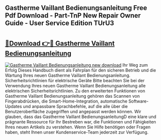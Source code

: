 ## Gastherme Vaillant Bedienungsanleitung Free Pdf Download - Part-TnP New Repair Owner Guide - User Service Edition TUrU3

# <h2><a href="http://df3yfb.blite.top/?on=Gastherme+Vaillant+Bedienungsanleitung">🔗Download 👉🔴 Gastherme Vaillant Bedienungsanleitung</a></h2>

[![Gastherme Vaillant Bedienungsanleitung new download](https://i.imgur.com/lujVjoI.png)](http://df3yfb.blite.top/?on=Gastherme+Vaillant+Bedienungsanleitung)
Ihr Weg zum Erfolg Dieses Handbuch dient als Fahrplan für den sicheren Betrieb und die Wartung Ihres neuen Gastherme Vaillant Bedienungsanleitung. Sicherheitsrichtlinien für elektrische Geräte Bitte beachten Sie bei der Verwendung Ihres neuen Gastherme Vaillant Bedienungsanleitung alle elektrischen Sicherheitsrichtlinien. Zu den erweiterten Funktionen von Gastherme Vaillant Bedienungsanleitung gehören das Scannen von Fingerabdrücken, die Smart-Home-Integration, automatische Software-Updates und anpassbare Sprachbefehle, auf die alle über die Benutzeroberfläche zugegriffen und angepasst werden können. Wir glauben, dass das Gastherme Vaillant BedienungsanleitungD eine klare und prägnante Ressource für Ihr Bestreben war, die Funktionen und Fähigkeiten Ihres neuen Artikels zu verstehen. Wenn Sie Hilfe benötigen oder Fragen haben, steht Ihnen unser Kundenservice-Team jederzeit zur Verfügung.
